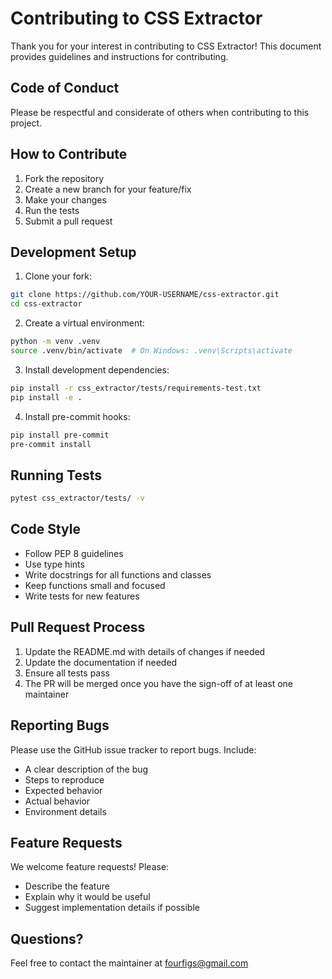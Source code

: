# Contributing to CSS Extractor

Thank you for your interest in contributing to CSS Extractor! This document provides guidelines and instructions for contributing.

## Code of Conduct

Please be respectful and considerate of others when contributing to this project.

## How to Contribute

1. Fork the repository
2. Create a new branch for your feature/fix
3. Make your changes
4. Run the tests
5. Submit a pull request

## Development Setup

1. Clone your fork:
```bash
git clone https://github.com/YOUR-USERNAME/css-extractor.git
cd css-extractor
```

2. Create a virtual environment:
```bash
python -m venv .venv
source .venv/bin/activate  # On Windows: .venv\Scripts\activate
```

3. Install development dependencies:
```bash
pip install -r css_extractor/tests/requirements-test.txt
pip install -e .
```

4. Install pre-commit hooks:
```bash
pip install pre-commit
pre-commit install
```

## Running Tests

```bash
pytest css_extractor/tests/ -v
```

## Code Style

- Follow PEP 8 guidelines
- Use type hints
- Write docstrings for all functions and classes
- Keep functions small and focused
- Write tests for new features

## Pull Request Process

1. Update the README.md with details of changes if needed
2. Update the documentation if needed
3. Ensure all tests pass
4. The PR will be merged once you have the sign-off of at least one maintainer

## Reporting Bugs

Please use the GitHub issue tracker to report bugs. Include:
- A clear description of the bug
- Steps to reproduce
- Expected behavior
- Actual behavior
- Environment details

## Feature Requests

We welcome feature requests! Please:
- Describe the feature
- Explain why it would be useful
- Suggest implementation details if possible

## Questions?

Feel free to contact the maintainer at fourfigs@gmail.com 